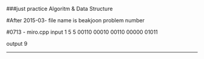###just practice Algoritm & Data Structure

#After 2015-03- file name is beakjoon problem number

#0713 - miro.cpp
input
1
5 5
00110
00010
00110
00000
01011

output
9

--------
